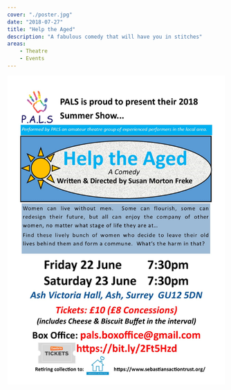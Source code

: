 ```yaml
---
cover: "./poster.jpg"
date: "2018-07-27"
title: "Help the Aged"
description: "A fabulous comedy that will have you in stitches"
areas:
    - Theatre
    - Events
---
```


![vhhh](poster.jpg)
